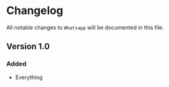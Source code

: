 # Changelog

All notable changes to `Whatsapp` will be documented in this file.

## Version 1.0

### Added
- Everything
